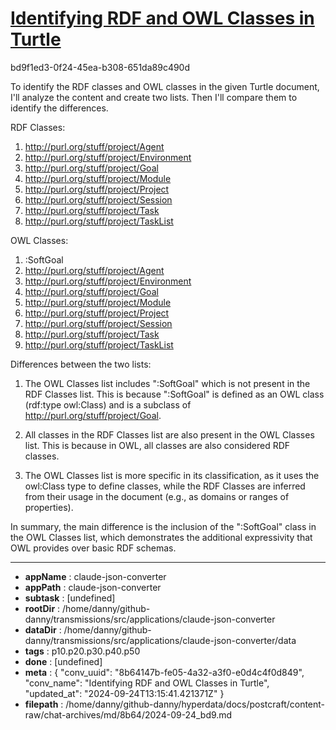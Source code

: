 # [Identifying RDF and OWL Classes in Turtle](https://claude.ai/chat/8b64147b-fe05-4a32-a3f0-e0d4c4f0d849)

bd9f1ed3-0f24-45ea-b308-651da89c490d

 To identify the RDF classes and OWL classes in the given Turtle document, I'll analyze the content and create two lists. Then I'll compare them to identify the differences.

RDF Classes:
1. <http://purl.org/stuff/project/Agent>
2. <http://purl.org/stuff/project/Environment>
3. <http://purl.org/stuff/project/Goal>
4. <http://purl.org/stuff/project/Module>
5. <http://purl.org/stuff/project/Project>
6. <http://purl.org/stuff/project/Session>
7. <http://purl.org/stuff/project/Task>
8. <http://purl.org/stuff/project/TaskList>

OWL Classes:
1. :SoftGoal
2. <http://purl.org/stuff/project/Agent>
3. <http://purl.org/stuff/project/Environment>
4. <http://purl.org/stuff/project/Goal>
5. <http://purl.org/stuff/project/Module>
6. <http://purl.org/stuff/project/Project>
7. <http://purl.org/stuff/project/Session>
8. <http://purl.org/stuff/project/Task>
9. <http://purl.org/stuff/project/TaskList>

Differences between the two lists:

1. The OWL Classes list includes ":SoftGoal" which is not present in the RDF Classes list. This is because ":SoftGoal" is defined as an OWL class (rdf:type owl:Class) and is a subclass of <http://purl.org/stuff/project/Goal>.

2. All classes in the RDF Classes list are also present in the OWL Classes list. This is because in OWL, all classes are also considered RDF classes.

3. The OWL Classes list is more specific in its classification, as it uses the owl:Class type to define classes, while the RDF Classes are inferred from their usage in the document (e.g., as domains or ranges of properties).

In summary, the main difference is the inclusion of the ":SoftGoal" class in the OWL Classes list, which demonstrates the additional expressivity that OWL provides over basic RDF schemas.

---

* **appName** : claude-json-converter
* **appPath** : claude-json-converter
* **subtask** : [undefined]
* **rootDir** : /home/danny/github-danny/transmissions/src/applications/claude-json-converter
* **dataDir** : /home/danny/github-danny/transmissions/src/applications/claude-json-converter/data
* **tags** : p10.p20.p30.p40.p50
* **done** : [undefined]
* **meta** : {
  "conv_uuid": "8b64147b-fe05-4a32-a3f0-e0d4c4f0d849",
  "conv_name": "Identifying RDF and OWL Classes in Turtle",
  "updated_at": "2024-09-24T13:15:41.421371Z"
}
* **filepath** : /home/danny/github-danny/hyperdata/docs/postcraft/content-raw/chat-archives/md/8b64/2024-09-24_bd9.md